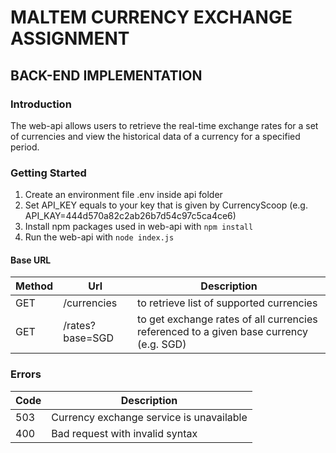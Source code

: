 # MALTEM CURRENCY EXCHANGE ASSIGNMENT

## BACK-END IMPLEMENTATION

### Introduction

The web-api allows users to retrieve the real-time exchange rates for a set of currencies and view the historical data of a currency for a specified period.

### Getting Started

1. Create an environment file .env inside api folder
2. Set API_KEY equals to your key that is given by CurrencyScoop (e.g. API_KAY=444d570a82c2ab26b7d54c97c5ca4ce6)
3. Install npm packages used in web-api with `npm install`
4. Run the web-api with `node index.js`

#### Base URL

| Method | Url             | Description                                                                            |
| ------ | --------------- | -------------------------------------------------------------------------------------- |
| GET    | /currencies     | to retrieve list of supported currencies                                               |
| GET    | /rates?base=SGD | to get exchange rates of all currencies referenced to a given base currency (e.g. SGD) |

### Errors

| Code | Description                              |
| ---- | ---------------------------------------- |
| 503  | Currency exchange service is unavailable |
| 400  | Bad request with invalid syntax          |
